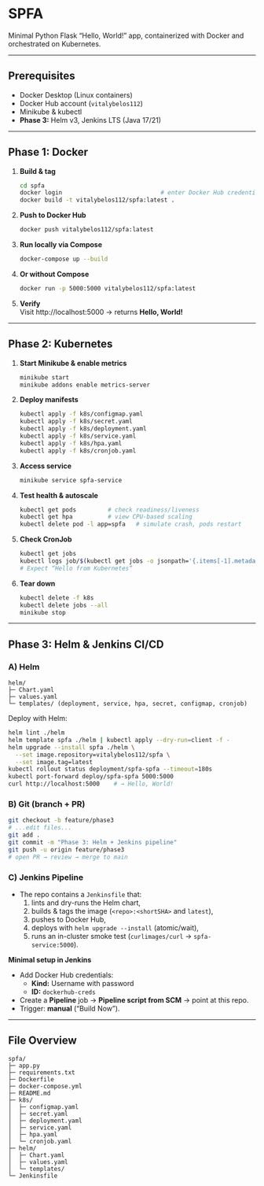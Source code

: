 # SPFA

Minimal Python Flask “Hello, World!” app, containerized with Docker and orchestrated on Kubernetes.

---

## Prerequisites

- Docker Desktop (Linux containers)
- Docker Hub account (`vitalybelos112`)
- Minikube & kubectl
- **Phase 3:** Helm v3, Jenkins LTS (Java 17/21)

---

## Phase 1: Docker

1. **Build & tag**
   ```bash
   cd spfa
   docker login                            # enter Docker Hub credentials
   docker build -t vitalybelos112/spfa:latest .
   ```
2. **Push to Docker Hub**
   ```bash
   docker push vitalybelos112/spfa:latest
   ```
3. **Run locally via Compose**
   ```bash
   docker-compose up --build
   ```
4. **Or without Compose**
   ```bash
   docker run -p 5000:5000 vitalybelos112/spfa:latest
   ```
5. **Verify**  
   Visit http://localhost:5000 → returns **Hello, World!**

---

## Phase 2: Kubernetes

1. **Start Minikube & enable metrics**
   ```bash
   minikube start
   minikube addons enable metrics-server
   ```
2. **Deploy manifests**
   ```bash
   kubectl apply -f k8s/configmap.yaml
   kubectl apply -f k8s/secret.yaml
   kubectl apply -f k8s/deployment.yaml
   kubectl apply -f k8s/service.yaml
   kubectl apply -f k8s/hpa.yaml
   kubectl apply -f k8s/cronjob.yaml
   ```
3. **Access service**
   ```bash
   minikube service spfa-service
   ```
4. **Test health & autoscale**
   ```bash
   kubectl get pods         # check readiness/liveness
   kubectl get hpa          # view CPU-based scaling
   kubectl delete pod -l app=spfa   # simulate crash, pods restart
   ```
5. **Check CronJob**
   ```bash
   kubectl get jobs
   kubectl logs job/$(kubectl get jobs -o jsonpath='{.items[-1].metadata.name}')
   # Expect “Hello from Kubernetes”
   ```
6. **Tear down**
   ```bash
   kubectl delete -f k8s
   kubectl delete jobs --all
   minikube stop
   ```

---

## Phase 3: Helm & Jenkins CI/CD

### A) Helm

```
helm/
├─ Chart.yaml
├─ values.yaml
└─ templates/ (deployment, service, hpa, secret, configmap, cronjob)
```

Deploy with Helm:
```bash
helm lint ./helm
helm template spfa ./helm | kubectl apply --dry-run=client -f -
helm upgrade --install spfa ./helm \
  --set image.repository=vitalybelos112/spfa \
  --set image.tag=latest
kubectl rollout status deployment/spfa-spfa --timeout=180s
kubectl port-forward deploy/spfa-spfa 5000:5000
curl http://localhost:5000    # → Hello, World!
```

### B) Git (branch + PR)

```bash
git checkout -b feature/phase3
# ...edit files...
git add .
git commit -m "Phase 3: Helm + Jenkins pipeline"
git push -u origin feature/phase3
# open PR → review → merge to main
```

### C) Jenkins Pipeline

- The repo contains a `Jenkinsfile` that:
  1) lints and dry-runs the Helm chart,  
  2) builds & tags the image (`<repo>:<shortSHA>` and `latest`),  
  3) pushes to Docker Hub,  
  4) deploys with `helm upgrade --install` (atomic/wait),  
  5) runs an in-cluster smoke test (`curlimages/curl` → `spfa-service:5000`).

**Minimal setup in Jenkins**
- Add Docker Hub credentials:
  - **Kind:** Username with password
  - **ID:** `dockerhub-creds`
- Create a **Pipeline** job → **Pipeline script from SCM** → point at this repo.
- Trigger: **manual** (“Build Now”).

---

## File Overview

```
spfa/
├─ app.py
├─ requirements.txt
├─ Dockerfile
├─ docker-compose.yml
├─ README.md
├─ k8s/
│  ├─ configmap.yaml
│  ├─ secret.yaml
│  ├─ deployment.yaml
│  ├─ service.yaml
│  ├─ hpa.yaml
│  └─ cronjob.yaml
├─ helm/
│  ├─ Chart.yaml
│  ├─ values.yaml
│  └─ templates/
└─ Jenkinsfile
```
